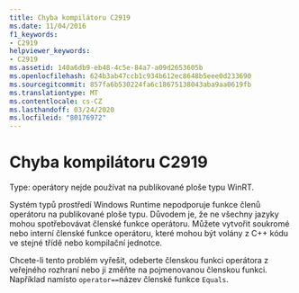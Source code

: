 ```yaml
---
title: Chyba kompilátoru C2919
ms.date: 11/04/2016
f1_keywords:
- C2919
helpviewer_keywords:
- C2919
ms.assetid: 140a6db9-eb48-4c5e-84a7-a09d2653605b
ms.openlocfilehash: 624b3ab47ccb1c934b612ec8648b5eee0d233690
ms.sourcegitcommit: 857fa6b530224fa6c18675138043aba9aa0619fb
ms.translationtype: MT
ms.contentlocale: cs-CZ
ms.lasthandoff: 03/24/2020
ms.locfileid: "80176972"
---
```

# <a name="compiler-error-c2919"></a>Chyba kompilátoru C2919

Type: operátory nejde používat na publikované ploše typu WinRT.

Systém typů prostředí Windows Runtime nepodporuje funkce členů operátoru na publikované ploše typu. Důvodem je, že ne všechny jazyky mohou spotřebovávat členské funkce operátoru. Můžete vytvořit soukromé nebo interní členské funkce operátoru, které mohou být volány z C++ kódu ve stejné třídě nebo kompilační jednotce.

Chcete-li tento problém vyřešit, odeberte členskou funkci operátora z veřejného rozhraní nebo ji změňte na pojmenovanou členskou funkci. Například namísto `operator==`název členské funkce `Equals`.
